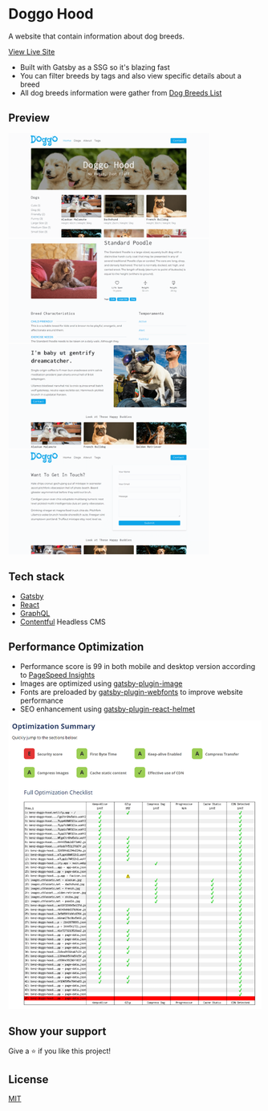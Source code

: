 # Doggo Hood

A website that contain information about dog breeds.

[View Live Site](https://benz-doggo-hood.netlify.app/)

- Built with Gatsby as a SSG so it's blazing fast
- You can filter breeds by tags and also view specific details about a breed
- All dog breeds information were gather from [Dog Breeds List](https://www.dogbreedslist.info/)

## Preview

<img src="./resources/home.png" width="400" />&nbsp;<img src="./resources/poodle.png" width="400" />
<img src="./resources/about.png" width="400" />&nbsp;<img src="./resources/contact.png" width="400" />

## Tech stack

- [Gatsby](https://www.gatsbyjs.com/)
- [React](https://reactjs.org/)
- [GraphQL](https://graphql.org/)
- [Contentful](https://www.contentful.com/) Headless CMS

## Performance Optimization

- Performance score is 99 in both mobile and desktop version according to [PageSpeed Insights](https://pagespeed.web.dev/report?url=https%3A%2F%2Fbenz-doggo-hood.netlify.app%2F&form_factor=mobile)
- Images are optimized using [gatsby-plugin-image](https://www.gatsbyjs.com/plugins/gatsby-plugin-image)
- Fonts are preloaded by [gatsby-plugin-webfonts](https://www.gatsbyjs.com/plugins/gatsby-plugin-webfonts/) to improve website performance
- SEO enhancement using [gatsby-plugin-react-helmet](https://www.gatsbyjs.com/plugins/gatsby-plugin-react-helmet/)

<img src="./resources/performance.png"/>

## Show your support

Give a ⭐️ if you like this project!

## License

[MIT](LICENSE)
